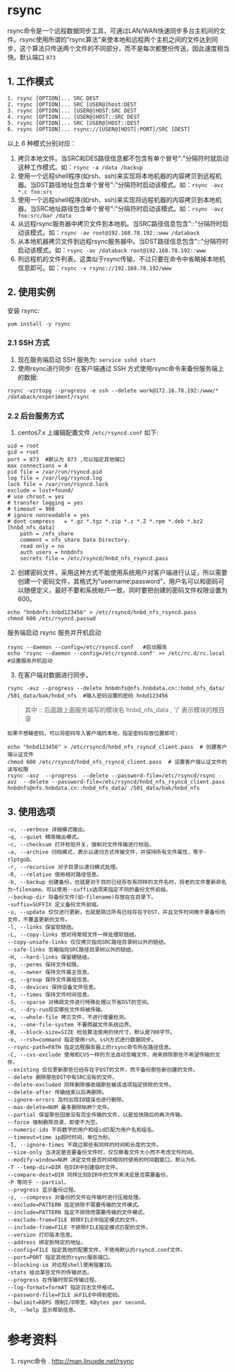 # rsync

rsync命令是一个远程数据同步工具，可通过LAN/WAN快速同步多台主机间的文件。rsync使用所谓的“rsync算法”来使本地和远程两个主机之间的文件达到同步，这个算法只传送两个文件的不同部分，而不是每次都整份传送，因此速度相当快。默认端口 `873`

## 1. 工作模式
```
1. rsync [OPTION]... SRC DEST
2. rsync [OPTION]... SRC [USER@]host:DEST
3. rsync [OPTION]... [USER@]HOST:SRC DEST
4. rsync [OPTION]... [USER@]HOST::SRC DEST
5. rsync [OPTION]... SRC [USER@]HOST::DEST
6. rsync [OPTION]... rsync://[USER@]HOST[:PORT]/SRC [DEST]
```
以上 6 种模式分别对应：

1. 拷贝本地文件。当SRC和DES路径信息都不包含有单个冒号":"分隔符时就启动这种工作模式。如：`rsync -a /data /backup`
2. 使用一个远程shell程序(如rsh、ssh)来实现将本地机器的内容拷贝到远程机器。当DST路径地址包含单个冒号":"分隔符时启动该模式。如：`rsync -avz *.c foo:src`
1. 使用一个远程shell程序(如rsh、ssh)来实现将远程机器的内容拷贝到本地机器。当SRC地址路径包含单个冒号":"分隔符时启动该模式。如：`rsync -avz foo:src/bar /data`
1. 从远程rsync服务器中拷贝文件到本地机。当SRC路径信息包含"::"分隔符时启动该模式。如：`rsync -av root@192.168.78.192::www /databack`
1. 从本地机器拷贝文件到远程rsync服务器中。当DST路径信息包含"::"分隔符时启动该模式。如：`rsync -av /databack root@192.168.78.192::www`
1. 列远程机的文件列表。这类似于rsync传输，不过只要在命令中省略掉本地机信息即可。如：`rsync -v rsync://192.168.78.192/www`

## 2. 使用实例
安装 rsync: 
```
yum install -y rsync
```
### 2.1 SSH 方式
1. 现在服务端启动 SSH 服务为:  `service sshd start`
2. 使用rsync进行同步: 在客户端通过 SSH 方式使用rsync命令来备份服务端上的数据:
```
rsync -vzrtopg --progress -e ssh --delete work@172.16.78.192:/www/* /databack/experiment/rsync
```

### 2.2 后台服务方式
1. centos7.x 上编辑配置文件 `/etc/rsyncd.conf` 如下:
```
uid = root
gid = root
port = 873  #默认为 873 ,可以指定其他端口
max connections = 4
pid file = /var/run/rsyncd.pid
log file = /var/log/rsyncd.log
lock file = /var/run/rsyncd.lock
exclude = lost+found/
# use chroot = yes
# transfer logging = yes
# timeout = 900
# ignore nonreadable = yes
# dont compress   = *.gz *.tgz *.zip *.z *.Z *.rpm *.deb *.bz2
[hnbd_nfs_data]
    path = /nfs_share
    comment = nfs_share Data Directory.
    read only = no
    auth users = hnbdnfs
    secrets file = /etc/rsyncd/hnbd_nfs_rsyncd.pass
```

2. 创建密码文件，采用这种方式不能使用系统用户对客户端进行认证，所以需要创建一个密码文件，其格式为“username:password”，用户名可以和密码可以随便定义，最好不要和系统帐户一致，同时要把创建的密码文件权限设置为600。
```
echo "hnbdnfs:hnbd123456" > /etc/rsyncd/hnbd_nfs_rsyncd.pass
chmod 600 /etc/rsyncd.passwd
```
服务端启动 rsync 服务并开机启动
```
rsync --daemon --config=/etc/rsyncd.conf   #启动服务
echo 'rsync --daemon --config=/etc/rsyncd.conf' >> /etc/rc.d/rc.local  #设置服务开机启动
```

3. 在客户端对数据进行同步。
```
rsync -avz --progress --delete hnbdnfs@nfs.hnbdata.cn::hnbd_nfs_data/ /501_data/bak/hnbd_nfs  #输入密码设置的密码 hnbd123456
```
>其中 :: 后面跟上面服务端写的模块名 hnbd_nfs_data , '/' 表示模块的根目录

    如果不想输密码，可以将密码写入客户端的本地，指定密码存放位置即可:
```
echo "hnbd123456" > /etc/rsyncd/hnbd_nfs_rsyncd_client.pass  # 创建客户端认证文件
chmod 600 /etc/rsyncd/hnbd_nfs_rsyncd_client.pass  # 设置客户端认证文件的读写权限
rsync -avz  --progress  --delete --password-file=/etc/rsyncd/rsync -avz  --delete --password-file=/etc/rsyncd/hnbd_nfs_rsyncd_client.pass  hnbdnfs@nfs.hnbdata.cn::hnbd_nfs_data/ /501_data/bak/hnbd_nfs
```

## 3. 使用选项
```
-v, --verbose 详细模式输出。
-q, --quiet 精简输出模式。
-c, --checksum 打开校验开关，强制对文件传输进行校验。
-a, --archive 归档模式，表示以递归方式传输文件，并保持所有文件属性，等于-rlptgoD。
-r, --recursive 对子目录以递归模式处理。
-R, --relative 使用相对路径信息。
-b, --backup 创建备份，也就是对于目的已经存在有同样的文件名时，将老的文件重新命名为~filename。可以使用--suffix选项来指定不同的备份文件前缀。
--backup-dir 将备份文件(如~filename)存放在在目录下。
-suffix=SUFFIX 定义备份文件前缀。
-u, --update 仅仅进行更新，也就是跳过所有已经存在于DST，并且文件时间晚于要备份的文件，不覆盖更新的文件。
-l, --links 保留软链结。
-L, --copy-links 想对待常规文件一样处理软链结。
--copy-unsafe-links 仅仅拷贝指向SRC路径目录树以外的链结。
--safe-links 忽略指向SRC路径目录树以外的链结。
-H, --hard-links 保留硬链结。
-p, --perms 保持文件权限。
-o, --owner 保持文件属主信息。
-g, --group 保持文件属组信息。
-D, --devices 保持设备文件信息。
-t, --times 保持文件时间信息。
-S, --sparse 对稀疏文件进行特殊处理以节省DST的空间。
-n, --dry-run现实哪些文件将被传输。
-w, --whole-file 拷贝文件，不进行增量检测。
-x, --one-file-system 不要跨越文件系统边界。
-B, --block-size=SIZE 检验算法使用的块尺寸，默认是700字节。
-e, --rsh=command 指定使用rsh、ssh方式进行数据同步。
--rsync-path=PATH 指定远程服务器上的rsync命令所在路径信息。
-C, --cvs-exclude 使用和CVS一样的方法自动忽略文件，用来排除那些不希望传输的文件。
--existing 仅仅更新那些已经存在于DST的文件，而不备份那些新创建的文件。
--delete 删除那些DST中有SRC没有的文件。
--delete-excluded 同样删除接收端那些被该选项指定排除的文件。
--delete-after 传输结束以后再删除。
--ignore-errors 及时出现IO错误也进行删除。
--max-delete=NUM 最多删除NUM个文件。
--partial 保留那些因故没有完全传输的文件，以是加快随后的再次传输。
--force 强制删除目录，即使不为空。
--numeric-ids 不将数字的用户和组id匹配为用户名和组名。
--timeout=time ip超时时间，单位为秒。
-I, --ignore-times 不跳过那些有同样的时间和长度的文件。
--size-only 当决定是否要备份文件时，仅仅察看文件大小而不考虑文件时间。
--modify-window=NUM 决定文件是否时间相同时使用的时间戳窗口，默认为0。
-T --temp-dir=DIR 在DIR中创建临时文件。
--compare-dest=DIR 同样比较DIR中的文件来决定是否需要备份。
-P 等同于 --partial。
--progress 显示备份过程。
-z, --compress 对备份的文件在传输时进行压缩处理。
--exclude=PATTERN 指定排除不需要传输的文件模式。
--include=PATTERN 指定不排除而需要传输的文件模式。
--exclude-from=FILE 排除FILE中指定模式的文件。
--include-from=FILE 不排除FILE指定模式匹配的文件。
--version 打印版本信息。
--address 绑定到特定的地址。
--config=FILE 指定其他的配置文件，不使用默认的rsyncd.conf文件。
--port=PORT 指定其他的rsync服务端口。
--blocking-io 对远程shell使用阻塞IO。
-stats 给出某些文件的传输状态。
--progress 在传输时现实传输过程。
--log-format=formAT 指定日志文件格式。
--password-file=FILE 从FILE中得到密码。
--bwlimit=KBPS 限制I/O带宽，KBytes per second。
-h, --help 显示帮助信息。
```

# 参考资料
1. rsync命令 . http://man.linuxde.net/rsync 

